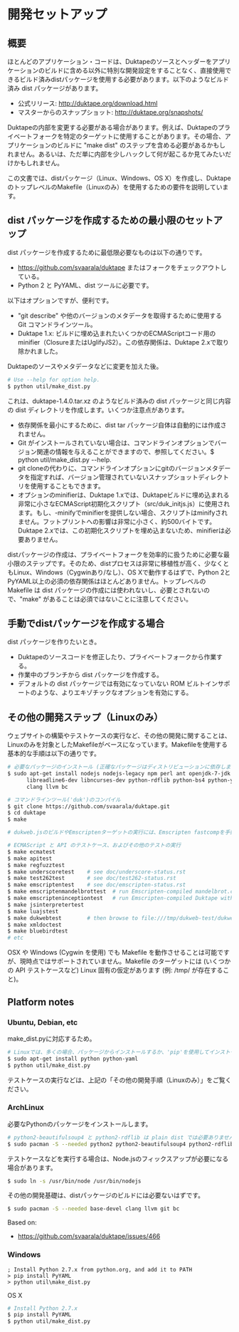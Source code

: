 # 開発セットアップ

## 概要

ほとんどのアプリケーション・コードは、Duktapeのソースとヘッダーをアプリケーションのビルドに含める以外に特別な開発設定をすることなく、直接使用できるビルド済みdistパッケージを使用する必要があります。以下のようなビルド済み dist パッケージがあります。

- 公式リリース: http://duktape.org/download.html
- マスターからのスナップショット: http://duktape.org/snapshots/

Duktapeの内部を変更する必要がある場合があります。例えば、Duktapeのプライベートフォークを特定のターゲットに使用することがあります。その場合、アプリケーションのビルドに "make dist" のステップを含める必要があるかもしれません。あるいは、ただ単に内部を少しハックして何が起こるか見てみたいだけかもしれません。

この文書では、distパッケージ（Linux、Windows、OS X）を作成し、DuktapeのトップレベルのMakefile（Linuxのみ）を使用するための要件を説明しています。

## dist パッケージを作成するための最小限のセットアップ

dist パッケージを作成するために最低限必要なものは以下の通りです。

- https://github.com/svaarala/duktape またはフォークをチェックアウトしている。
- Python 2 と PyYAML、dist ツールに必要です。

以下はオプションですが、便利です。

- "git describe" や他のバージョンのメタデータを取得するために使用する Git コマンドラインツール。
- Duktape 1.x: ビルドに埋め込まれたいくつかのECMAScriptコード用のminifier（ClosureまたはUglifyJS2）。この依存関係は、Duktape 2.xで取り除かれました。

Duktapeのソースやメタデータなどに変更を加えた後。

```sh
# Use --help for option help.
$ python util/make_dist.py
```

これは、duktape-1.4.0.tar.xz のようなビルド済みの dist パッケージと同じ内容の dist ディレクトリを作成します。いくつか注意点があります。

- 依存関係を最小にするために、dist tar パッケージ自体は自動的には作成されません。
- Git がインストールされていない場合は、コマンドラインオプションでバージョン関連の情報を与えることができますので、参照してください。$ python util/make_dist.py --help.
- git cloneの代わりに、コマンドラインオプションにgitのバージョンメタデータを指定すれば、バージョン管理されていないスナップショットディレクトリを使用することもできます。
- オプションのminifierは、Duktape 1.xでは、Duktapeビルドに埋め込まれる非常に小さなECMAScript初期化スクリプト（src/duk_initjs.js）に使用されます。もし、-minifyでminifierを提供しない場合、スクリプトはminifyされません。フットプリントへの影響は非常に小さく、約500バイトです。Duktape 2.xでは、この初期化スクリプトを埋め込まないため、minifierは必要ありません。

distパッケージの作成は、プライベートフォークを効率的に扱うために必要な最小限のステップです。そのため、distプロセスは非常に移植性が高く、少なくともLinux、Windows（Cygwinあり/なし）、OS Xで動作するはずで、Python 2とPyYAML以上の必須の依存関係はほとんどありません。トップレベルの Makefile は dist パッケージの作成には使われないし、必要とされないので、"make" があることは必須ではないことに注意してください。

## 手動でdistパッケージを作成する場合

dist パッケージを作りたいとき。

- Duktapeのソースコードを修正したり、プライベートフォークから作業する。
- 作業中のブランチから dist パッケージを作成する。
- デフォルトの dist パッケージでは有効になっていない ROM ビルトインサポートのような、よりエキゾチックなオプションを有効にする。

## その他の開発ステップ（Linuxのみ）

ウェブサイトの構築やテストケースの実行など、その他の開発に関することは、Linuxのみを対象としたMakefileがベースになっています。Makefileを使用する基本的な手順は以下の通りです。

```sh
# 必要なパッケージのインストール (正確なパッケージはディストリビューションに依存します)
$ sudo apt-get install nodejs nodejs-legacy npm perl ant openjdk-7-jdk \
      libreadline6-dev libncurses-dev python-rdflib python-bs4 python-yaml \
      clang llvm bc

# コマンドラインツール('duk')のコンパイル
$ git clone https://github.com/svaarala/duktape.git
$ cd duktape
$ make

# dukweb.jsのビルドやEmscriptenターゲットの実行には、Emscripten fastcompを手動で設定する必要があります。ステップバイステップの手順は、doc/emscripten-status.rstを参照してください。

# ECMAScript と API のテストケース、およびその他のテストの実行
$ make ecmatest
$ make apitest
$ make regfuzztest
$ make underscoretest    # see doc/underscore-status.rst
$ make test262test       # see doc/test262-status.rst
$ make emscriptentest    # see doc/emscripten-status.rst
$ make emscriptenmandelbrottest  # run Emscripten-compiled mandelbrot.c with Duktape
$ make emscripteninceptiontest   # run Emscripten-compiled Duktape with Duktape
$ make jsinterpretertest
$ make luajstest
$ make dukwebtest        # then browse to file:///tmp/dukweb-test/dukweb.html
$ make xmldoctest
$ make bluebirdtest
# etc
```

OSX や Windows (Cygwin を使用) でも Makefile を動作させることは可能ですが、現時点ではサポートされていません。Makefile のターゲットには (いくつかの API テストケースなど) Linux 固有の仮定があります (例: /tmp/ が存在すること)。

## Platform notes

### Ubuntu, Debian, etc

make_dist.pyに対応するため。

```sh
# Linuxでは、多くの場合、パッケージからインストールするか、'pip'を使用してインストールすることができます。
$ sudo apt-get install python python-yaml
$ python util/make_dist.py
```

テストケースの実行などは、上記の「その他の開発手順（Linuxのみ）」をご覧ください。

### ArchLinux

必要なPythonのパッケージをインストールします。

```sh
# python2-beautifulsoup4 と python2-rdflib は plain dist では必要ありません。
$ sudo pacman -S --needed python2 python2-beautifulsoup4 python2-rdflib python2-yaml
```

テストケースなどを実行する場合は、Node.jsのフィックスアップが必要になる場合があります。

```sh
$ sudo ln -s /usr/bin/node /usr/bin/nodejs
```

その他の開発基礎は、distパッケージのビルドには必要ないはずです。

```sh
$ sudo pacman -S --needed base-devel clang llvm git bc
```

Based on:

- https://github.com/svaarala/duktape/issues/466

### Windows

```
; Install Python 2.7.x from python.org, and add it to PATH
> pip install PyYAML
> python util\make_dist.py
```

OS X

```sh
# Install Python 2.7.x
$ pip install PyYAML
$ python util/make_dist.py
```